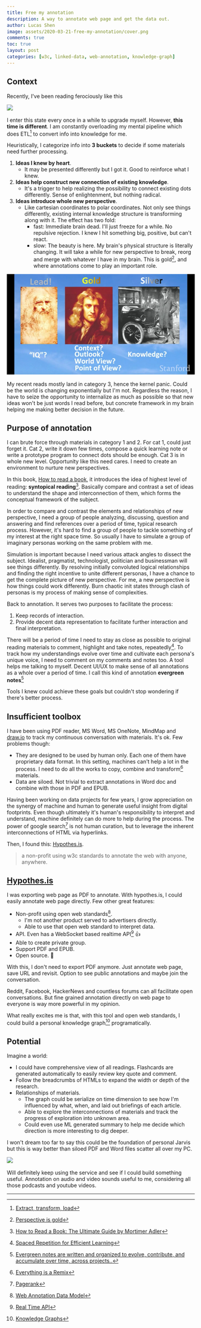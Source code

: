 ```yaml
---
title: Free my annotation
description: A way to annotate web page and get the data out.
author: Lucas Shen
image: assets/2020-03-21-free-my-annotation/cover.png
comments: true
toc: true
layout: post
categories: [w3c, linked-data, web-annotation, knowledge-graph]
---
```


## Context

Recently, I've been reading ferociously like this

![](https://media.giphy.com/media/4K55PfPOhIrIY/giphy.gif)

I enter this state every once in a while to upgrade myself. However, **this time is different**. I am constantly overloading my mental pipeline which does ETL[^1] to convert info into knowledge for me.

Heuristically, I categorize info into **3 buckets** to decide if some materials need further processing.

1. **Ideas I knew by heart**.
   - It may be presented differently but I got it. Good to reinforce what I knew.
2. **Ideas help construct new connection of existing knowledge**.
   - It's a trigger to help realizing the possibility to connect existing dots differently. Sense of enlightenment, but nothing radical.
3. **Ideas introduce whole new perspective**.
   - Like cartesian coordinates to polar coordinates. Not only see things differently, existing internal knowledge structure is transforming along with it. The effect has two fold:
     - fast: Immediate brain dead. I'll just freeze for a while. No repulsive rejection. I knew I hit something big, positive, but can't react.
     - slow: The beauty is here. My brain's physical structure is literally changing. It will take a while for new perspective to break, reorg and merge with whatever I have in my brain. This is gold[^2], and where annotations come to play an important role.

![](/assets/2020-03-21-free-my-annotation/iq.png)

My recent reads mostly land in category 3, hence the kernel panic. Could be the world is changing exponentially but I'm not. Regardless the reason, I have to seize the opportunity to internalize as much as possible so that new ideas won't be just words I read before, but concrete framework in my brain helping me making better decision in the future.

## Purpose of annotation

I can brute force through materials in category 1 and 2. For cat 1, could just forget it. Cat 2, write it down few times, compose a quick learning note or write a prototype program to connect dots should be enough. Cat 3 is in whole new level. Opportunity like this need cares. I need to create an environment to nurture new perspectives.

In this book, [How to read a book](https://www.amazon.com/How-Read-Book-Classic-Intelligent/dp/0671212095), it introduces the idea of highest level of reading: **syntopical reading**[^9]. Basically compare and contrast a set of ideas to understand the shape and interconnection of them, which forms the conceptual framework of the subject.

In order to compare and contrast the elements and relationships of new perspective, I need a group of people analyzing, discussing, question and answering and find references over a period of time, typical research process. However, it's hard to find a group of people to tackle something of my interest at the right space time. So usually I have to simulate a group of imaginary personas working on the same problem with me.

Simulation is important because I need various attack angles to dissect the subject. Idealist, pragmatist, technologist, politician and businessman will see things differently. By resolving initially convoluted logical relationships and finding the right incentive to unite different personas, I have a chance to get the complete picture of new perspective. For me, a new perspective is how things could work differently. Burn chaotic init states through clash of personas is my process of making sense of complexities.

Back to annotation. It serves two purposes to facilitate the process:

1. Keep records of interaction.
2. Provide decent data representation to facilitate further interaction and final interpretation.

There will be a period of time I need to stay as close as possible to original reading materials to comment, highlight and take notes, repeatedly[^10]. To track how my understandings evolve over time and cultivate each persona's unique voice, I need to comment on my comments and notes too. A tool helps me talking to myself. Decent UI/UX to make sense of all annotations as a whole over a period of time. I call this kind of annotation **evergreen notes**[^3]

Tools I knew could achieve these goals but couldn't stop wondering if there's better process.

## Insufficient toolbox

I have been using PDF reader, MS Word, MS OneNote, MindMap and [draw.io](draw.io) to track my continuous conversation with materials. It's ok. Few problems though:

- They are designed to be used by human only. Each one of them have proprietary data format. In this setting, machines can't help a lot in the process. I need to do all the works to copy, combine and transform[^4] materials.
- Data are siloed. Not trivial to extract annotations in Word doc and combine with those in PDF and EPUB.

Having been working on data projects for few years, I grow appreciation on the synergy of machine and human to generate useful insight from digital footprints. Even though ultimately it's human's responsibility to interpret and understand, machine definitely can do more to help during the process. The power of google search[^5] is not human curation, but to leverage the inherent interconnections of HTML via hyperlinks.

Then, I found this: [Hypothes.is](https://web.hypothes.is/).

> a non-profit using w3c standards to annotate the web with anyone, anywhere.

## [Hypothes.is](https://web.hypothes.is/)

I was exporting web page as PDF to annotate. With hypothes.is, I could easily annotate web page directly. Few other great features:

- Non-profit using open web standards[^6].
  - I'm not another product served to advertisers directly.
  - Able to use that open web standard to interpret data.
- API. Even has a WebSocket based realtime API[^7] 👍
- Able to create private group.
- Support PDF and EPUB.
- Open source. 🤩

With this, I don't need to export PDF anymore. Just annotate web page, save URL and revisit. Option to see public annotations and maybe join the conversation.

Reddit, Facebook, HackerNews and countless forums can all facilitate open conversations. But fine grained annotation directly on web page to everyone is way more powerful in my opinion.

What really excites me is that, with this tool and open web standards, I could build a personal knowledge graph[^8] programatically.

## Potential

Imagine a world:

- I could have comprehensive view of all readings. Flashcards are generated automatically to easily review key quote and comment.
- Follow the breadcrumbs of HTMLs to expand the width or depth of the research.
- Relationships of materials.
  - The graph could be serialize on time dimension to see how I'm influenced by what, when, and laid out briefings of each article.
  - Able to explore the interconnections of materials and track the progress of exploration into unknown area.
  - Could even use ML generated summary to help me decide which direction is more interesting to dig deeper.

I won't dream too far to say this could be the foundation of personal Jarvis but this is way better than siloed PDF and Word files scatter all over my PC.

![](https://media.giphy.com/media/K0gPNKBiSYjG8/giphy.gif)

Will definitely keep using the service and see if I could build something useful. Annotation on audio and video sounds useful to me, considering all those podcasts and youtube videos.

---

[^1]: [Extract, transform, load](https://en.wikipedia.org/wiki/Extract,_transform,_load)
[^2]: [Perspective is gold](https://youtu.be/1e8VZlPBx_0?t=94)
[^3]: [Evergreen notes are written and organized to evolve, contribute, and accumulate over time, across projects..](https://notes.andymatuschak.org/My_morning_writing_practice?stackedNotes=Evergreen_notes)
[^4]: [Everything is a Remix](https://vimeo.com/139094998)
[^5]: [Pagerank](https://en.wikipedia.org/wiki/PageRank)
[^6]: [Web Annotation Data Model](https://www.w3.org/TR/annotation-model/)
[^7]: [Real Time API](https://h.readthedocs.io/en/latest/api/realtime/)
[^8]: [Knowledge Graphs](https://arxiv.org/abs/2003.02320)
[^9]: [How to Read a Book: The Ultimate Guide by Mortimer Adler](https://fs.blog/how-to-read-a-book/)
[^10]: [Spaced Repetition for Efficient Learning](https://www.gwern.net/Spaced-repetition)

